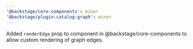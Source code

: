 ```yaml
---
'@backstage/core-components': minor
'@backstage/plugin-catalog-graph': minor
---
```


Added `renderEdge` prop to <DependencyGraph /> component in @backstage/core-components to allow custom rendering of graph edges.

